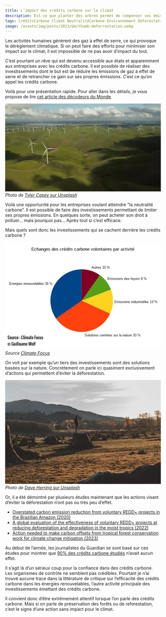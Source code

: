 ```yaml
---
title: L’impact des crédits carbone sur le climat
description: Est-ce que planter des arbres permet de compenser ses émissions de gaz à effet de serre ?
tags: CréditsCarbone Climat NeutralitéCarbone Environnement Déforestation
image: /assets/img/posts/2023/Q4/thumb-deforrestation.webp
---
```


Les activités humaines génèrent des gaz à effet de serre, ce qui provoque le dérèglement climatique. Si on peut faire des efforts pour minimiser son impact sur le climat, il est impossible de ne pas avoir d’impact du tout.

C’est pourtant un rêve qui est devenu accessible aux états et apparemment aux entreprises avec les crédits carbone. Il est possible de réaliser des investissements dont le but est de réduire les émissions de gaz à effet de serre et de retrancher ce gain sur ses propres émissions. C’est ce qu’on appel les crédits carbone.

Voilà pour une présentation rapide. Pour aller dans les détails, je vous propose de lire [cet article des décodeurs du Monde](https://www.lemonde.fr/les-decodeurs/article/2019/03/06/le-principe-de-compensation-carbone-est-il-efficace_5432105_4355770.html).

![Photo d’un grand parc d’éoliennes](/assets/img/posts/2023/Q4/eoliennes.webp)
*Photo de [Tyler Casey sur Unsplash](https://unsplash.com/@tylercaseyprod)*

Voilà une opportunité pour les entreprises voulant atteindre “la neutralité carbone”. Il est possible de faire des investissements permettant de limiter ses propres émissions. En quelques sorte, on peut acheter son droit à polluer… mais pourquoi pas… Après tout si c’est efficace.

Mais quels sont donc les investissements qui se cachent derrière les crédits carbone ?

![Répartition des activités derrières les investissements des crédits carbone. En tête les énergies renouvelable et les solutions basées sur la nature.](/assets/img/posts/2023/Q4/activite-credit-carbones.webp)
*Source [Climate Focus](https://climatefocus.com/initiatives/voluntary-carbon-market-dashboard/)*

On voit par exemple qu’un tiers des investissements sont des solutions basées sur la nature. Concrètement on parle ici quasiment exclusivement d’actions qui permettent d’éviter la déforestation.

![Photo illustrant la déforestation](/assets/img/posts/2023/Q4/deforestation.webp)
*Photo de [Dave Herring sur Unsplash](https://unsplash.com/@daveherring)*

Or, il a été démontré par plusieurs études maintenant que les actions visant d’éviter la déforestation n’ont pas ou très peu d’effet.

- [Overstated carbon emission reduction from voluntary REDD+ projects in the Brazilian Amazon (2020)](https://www.pnas.org/doi/10.1073/pnas.2004334117)
- [A global evaluation of the effectiveness of voluntary REDD+ projects at reducing deforestation and degradation in the moist tropics (2022)](https://www.science.org/doi/10.1126/science.adj6951)
- [Action needed to make carbon offsets from tropical forest conservation work for climate change mitigation (2023)](https://arxiv.org/abs/2301.03354)

Au début de l’année, les journalistes du Guardian se sont basé sur ces études pour montrer que [90% des crédits carbone étudiés](https://www.theguardian.com/environment/2023/jan/18/revealed-forest-carbon-offsets-biggest-provider-worthless-verra-aoe) n’avait aucun effet.

Il s’agit là d’un sérieux coup pour la confiance dans des crédits carbone. Les organismes de contrôle ne semblent pas crédibles. Pourtant je n’ai trouvé aucune trace dans la littérature de critique sur l’efficacité des crédits carbone dans les énergies renouvelables, l’autre activité principale des investissements émettant des crédits carbone.

Il convient donc d’être extrêmement attentif lorsque l’on parle des crédits carbone. Mais si on parle de préservation des forêts ou de reforestation, c’est le signe d’une action sans impact pour le climat.